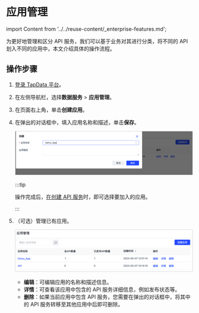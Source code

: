 # 应用管理

import Content from '../../reuse-content/_enterprise-features.md';

<Content />

为更好地管理和区分  API 服务，我们可以基于业务对其进行分类，将不同的 API 划入不同的应用中，本文介绍具体的操作流程。



## 操作步骤

1. [登录 TapData 平台](../log-in.md)。

2. 在左侧导航栏，选择**数据服务** > **应用管理**。

3. 在页面右上角，单击**创建应用**。

4. 在弹出的对话框中，填入应用名称和描述，单击**保存**。

   ![创建应用](../../images/create_app_category.png)

   :::tip

   操作完成后，[在创建 API 服务](create-api-service.md)时，即可选择要加入的应用。

   :::

5. （可选）管理已有应用。

   ![管理应用](../../images/manage_app.png)

   * **编辑**：可编辑应用的名称和描述信息。
   * **详情**：可查看该应用中包含的 API 服务详细信息，例如发布状态等。
   * **删除**：如果当前应用中包含 API 服务，您需要在弹出的对话框中，将其中的  API 服务转移至其他应用中后即可删除。